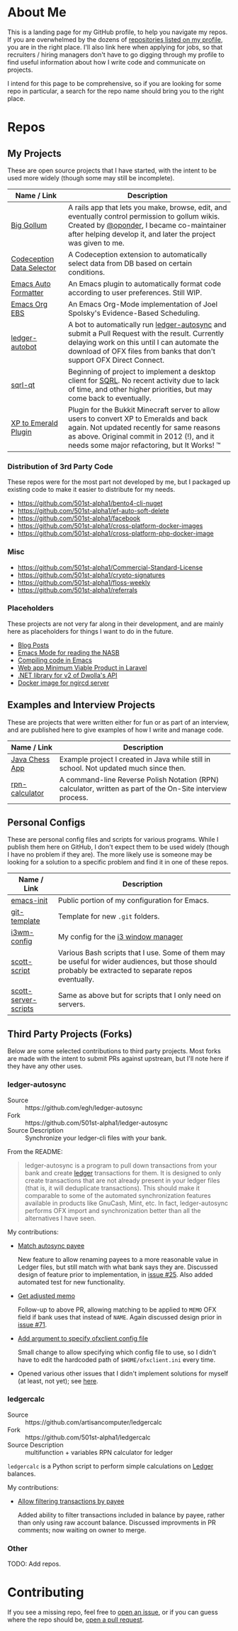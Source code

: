 # About Me
This is a landing page for my GitHub profile, to help you navigate my repos.  If you are overwhelmed by the dozens of [repositories listed on my profile](https://github.com/501st-alpha1?tab=repositories), you are in the right place.  I'll also link here when applying for jobs, so that recruiters / hiring managers don't have to go digging through my profile to find useful information about how I write code and communicate on projects.

I intend for this page to be comprehensive, so if you are looking for some repo in particular, a search for the repo name should bring you to the right place.

# Repos

## My Projects
These are open source projects that I have started, with the intent to be used more widely (though some may still be incomplete).

| Name / Link | Description |
|-------------|-------------|
| [Big Gollum](https://github.com/501st-alpha1/big-gollum) | A rails app that lets you make, browse, edit, and eventually control permission to gollum wikis.  Created by [@oponder](https://github.com/oponder/), I became co-maintainer after helping develop it, and later the project was given to me. |
| [Codeception Data Selector](https://github.com/501st-alpha1/codeception-data-selector) | A Codeception extension to automatically select data from DB based on certain conditions. |
| [Emacs Auto Formatter](https://github.com/501st-alpha1/emacs-auto-formatter) | An Emacs plugin to automatically format code according to user preferences.  Still WIP. |
| [Emacs Org EBS](https://github.com/501st-alpha1/emacs-org-ebs) | An Emacs Org-Mode implementation of Joel Spolsky's Evidence-Based Scheduling. |
| [ledger-autobot](https://github.com/501st-alpha1/ledger-autobot) | A bot to automatically run [ledger-autosync](https://github.com/egh/ledger-autosync) and submit a Pull Request with the result.  Currently delaying work on this until I can automate the download of OFX files from banks that don't support OFX Direct Connect. |
| [sqrl-qt](https://github.com/sqrl-qt/sqrl-qt) | Beginning of project to implement a desktop client for [SQRL](https://sqrl.grc.com/).  No recent activity due to lack of time, and other higher priorities, but may come back to eventually. |
| [XP to Emerald Plugin](https://github.com/501st-alpha1/XP-to-Emerald-Plugin) | Plugin for the Bukkit Minecraft server to allow users to convert XP to Emeralds and back again.  Not updated recently for same reasons as above.  Original commit in 2012 (!), and it needs some major refactoring, but It Works! :tm: |

### Distribution of 3rd Party Code

These repos were for the most part not developed by me, but I packaged up existing code to make it easier to distribute for my needs.

- https://github.com/501st-alpha1/bento4-cli-nuget
- https://github.com/501st-alpha1/ef-auto-soft-delete
- https://github.com/501st-alpha1/facebook
- https://github.com/501st-alpha1/cross-platform-docker-images
- https://github.com/501st-alpha1/cross-platform-php-docker-image

### Misc

- https://github.com/501st-alpha1/Commercial-Standard-License
- https://github.com/501st-alpha1/crypto-signatures
- https://github.com/501st-alpha1/floss-weekly
- https://github.com/501st-alpha1/referrals

### Placeholders

These projects are not very far along in their development, and are mainly here as placeholders for things I want to do in the future.

- [Blog Posts](https://github.com/501st-alpha1/blog)
- [Emacs Mode for reading the NASB](https://github.com/501st-alpha1/nasb-mode)
- [Compiling code in Emacs](https://github.com/501st-alpha1/ultimate-compile.el)
- [Web app Minimum Viable Product in Laravel](https://github.com/501st-alpha1/laravel-mvp)
- [.NET library for v2 of Dwolla's API](https://github.com/501st-alpha1/dwolla.net-v2)
- [Docker image for ngircd server](https://github.com/501st-alpha1/docker-ngircd)

## Examples and Interview Projects
These are projects that were written either for fun or as part of an interview, and are published here to give examples of how I write and manage code.

| Name / Link | Description |
|-------------|-------------|
| [Java Chess App](https://github.com/501st-alpha1/Java-Chess-App) | Example project I created in Java while still in school.  Not updated much since then. |
| [rpn-calculator](https://github.com/501st-alpha1/rpn-calculator) | A command-line Reverse Polish Notation (RPN) calculator, written as part of the On-Site interview process. |

## Personal Configs
These are personal config files and scripts for various programs.  While I publish them here on GitHub, I don't expect them to be used widely (though I have no problem if they are).  The more likely use is someone may be looking for a solution to a specific problem and find it in one of these repos.

| Name / Link | Description |
|-------------|-------------|
| [emacs-init](https://github.com/501st-alpha1/emacs-init) | Public portion of my configuration for Emacs. |
| [git-template](https://github.com/501st-alpha1/git-template) | Template for new `.git` folders. |
| [i3wm-config](https://github.com/501st-alpha1/i3wm-config) | My config for the [i3 window manager](//i3wm.org) |
| [scott-script](https://github.com/501st-alpha1/scott-script) | Various Bash scripts that I use.  Some of them may be useful for wider audiences, but those should probably be extracted to separate repos eventually. |
| [scott-server-scripts](https://github.com/501st-alpha1/scott-server-scripts) | Same as above but for scripts that I only need on servers. |

## Third Party Projects (Forks)
Below are some selected contributions to third party projects.  Most forks are made with the intent to submit PRs against upstream, but I'll note here if they have any other uses.

### ledger-autosync

<dl>
  <dt>Source</dt>
  <dd>https://github.com/egh/ledger-autosync</dd>
  
  <dt>Fork</dt>
  <dd>https://github.com/501st-alpha1/ledger-autosync</dd>
  
  <dt>Source Description</dt>
  <dd>Synchronize your ledger-cli files with your bank.</dd>
</dl>

From the README:

> ledger-autosync is a program to pull down transactions from your bank and create [ledger](http://ledger-cli.org/) transactions for them. It is designed to only create transactions that are not already present in your ledger files (that is, it will deduplicate transactions). This should make it comparable to some of the automated synchronization features available in products like GnuCash, Mint, etc. In fact, ledger-autosync performs OFX import and synchronization better than all the alternatives I have seen.

My contributions:

- [Match autosync payee](https://github.com/egh/ledger-autosync/pull/62)

  New feature to allow renaming payees to a more reasonable value in Ledger files, but still match with what bank says they are.  Discussed design of feature prior to implementation, in [issue #25](https://github.com/egh/ledger-autosync/issues/25).  Also added automated test for new functionality.
  
- [Get adjusted memo](https://github.com/egh/ledger-autosync/pull/80)

  Follow-up to above PR, allowing matching to be applied to `MEMO` OFX field if bank uses that instead of `NAME`.  Again discussed design prior in [issue #71](https://github.com/egh/ledger-autosync/issues/71).

- [Add argument to specify ofxclient config file](https://github.com/egh/ledger-autosync/pull/58)

  Small change to allow specifying which config file to use, so I didn't have to edit the hardcoded path of `$HOME/ofxclient.ini` every time.
  
- Opened various other issues that I didn't implement solutions for myself (at least, not yet); see [here](https://github.com/egh/ledger-autosync/issues?utf8=%E2%9C%93&q=is%3Aissue+author%3A501st-alpha1).

### ledgercalc

<dl>
  <dt>Source</dt>
  <dd>https://github.com/artisancomputer/ledgercalc</dd>
  
  <dt>Fork</dt>
  <dd>https://github.com/501st-alpha1/ledgercalc</dd>
  
  <dt>Source Description</dt>
  <dd>multifunction + variables RPN calculator for ledger </dd>
</dl>

`ledgercalc` is a Python script to perform simple calculations on [Ledger](https://www.ledger-cli.org/) balances.

My contributions:

- [Allow filtering transactions by payee](https://github.com/artisancomputer/ledgercalc/pull/1)

  Added ability to filter transactions included in balance by payee, rather than only using raw account balance.  Discussed improvments in PR comments; now waiting on owner to merge.

<!--

### REPO

<dl>
  <dt>Source</dt>
  <dd>LINK</dd>
  
  <dt>Fork</dt>
  <dd>https://github.com/501st-alpha1/REPO</dd>
  
  <dt>Source Description</dt>
  <dd>DESC</dd>
</dl>

From the README:

DESC

My contributions:

- [TITLE](PR)

  DESC

-->

### Other

TODO: Add repos.

# Contributing
If you see a missing repo, feel free to [open an issue](https://github.com/501st-alpha1/me/issues/new), or if you can guess where the repo should be, [open a pull request](https://github.com/501st-alpha1/me/pulls/new).

